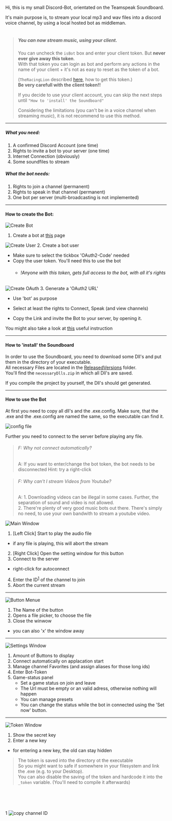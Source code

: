 Hi, 
this is my small Discord-Bot, orientated on the Teamspeak Soundboard. <br>

It's main purpose is, to stream your local mp3 and wav files into a discord voice channel, by using a local hosted bot as middleman. <br>
<br>
> ##### You can now stream music, using your client. <br>
> You can uncheck the ```isBot``` box and enter your client token.
> But <b>never ever give away this token</b>.</br>
> With that token you can login as bot and perform any actions in the name of your client + it's not as easy to reset as the token of a bot.
>
> (```TheRacingLion``` described [here](https://github.com/TheRacingLion/Discord-SelfBot/wiki/Discord-Token-Tutorial), how to get this token.) </br>
> <b>Be very carefull with the client token!!</b>
>
> If you decide to use your client account, you can skip the next steps until ```"How to 'install' the Soundboard"```
>
>Considering the limitations (you can't be in a voice channel when streaming music), it is not recommend to use this method.



---

##### What you need:


1. A confirmed Discord Account (one time)
2. Rights to invite a bot to your server (one time)
3. Internet Connection (obviously)
4. Some soundfiles to stream

##### What the bot needs:
1. Rights to join a channel (permanent)
2. Rights to speak in that channel (permanent)
3. One bot per server (multi-broadcasting is not implemented)

---

#### How to create the Bot:

![Create Bot](DiscordBot/doc/createBot.png "Create Bot") 
1. Create a bot at [this](https://discordapp.com/login?redirect_to=%2Fdevelopers%2Fapplications%2Fme) page

![Create User](DiscordBot/doc/createUser.png "Create User") 
2. Create a bot user
  * Make sure to select the tickbox 'OAuth2-Code' needed
  * Copy the user token. You'll need this to use the bot
    * ###### !Anyone with this token, gets full access to the bot, with all it's rights

![Create OAuth](DiscordBot/doc/createOAuth.png "Create OAuth") 
3. Generate a 'OAuth2 URL'
   * Use 'bot' as purpose
   * Select at least the rights to Connect, Speak (and view channels)
     
* Copy the Link and invite the Bot to your server, by opening it.

You might also take a look at [this](https://github.com/reactiflux/discord-irc/wiki/Creating-a-discord-bot-&-getting-a-token) useful instruction

---

#### How to 'install' the Soundboard

In order to use the Soundboard, you need to download some Dll's and put them in the directory of your executable. <br>
All necessary Files are located in the [ReleasedVersions](ReleasedVersions) folder. <br>
You'll find the ```necessaryDlls.zip``` in which all Dll's are saved.

If you compile the project by yourself, the Dll's should get generated.

---

#### How to use the Bot

At first you need to copy all dll's and the .exe.config.
Make sure, that the .exe and the .exe.config are named the same, so the executable can find it. <br>

![config file](DiscordBot/doc/settingsFile.png "config file") 


Further you need to connect to the server before playing any file. <br>
> ###### F: Why not connect automatically? <br>
> A: If you want to enter/change the bot token, the bot needs to be disconnected
> Hint: try a right-click
    
> ###### F: Why can't I stream Videos from Youtube? <br>
> A: 1. Downloading videos can be illegal in some cases. Further, the separation of sound and video is not allowed. <br>
>    2. There're plenty of very good music bots out there. There's simply no need, to use your own bandwith to stream a youtube video.

![Main Window](DiscordBot/doc/MainWin.png "Main Window") 

1. [Left Click] Start to play the audio file
  * if any file is playing, this will abort the stream
2. [Right Click] Open the setting window for this button
3. Connect to the server
  * right-click for autoconnect
4. Enter the ID<sup>[1](#channelFootnote)</sup> of the channel to join 
5. Abort the current stream

---

![Button Menue](DiscordBot/doc/SettingsWin.png "Button Menue")

1. The Name of the button
2. Opens a file picker, to choose the file
3. Close the winwow
  * you can also 'x' the window away

---

![Settings Window](DiscordBot/doc/SettingsWindow.png "Settings Window")

1. Amount of Buttons to display
2. Connect automatically on applacation start
3. Manage channel Favorites (and assign aliases for those long ids)
4. Enter Bot-Token
5. Game-status panel
   * Set a game status on join and leave
   * The Url must be empty or an valid adress, otherwise nothing will happen
   * You can manage presets
   * You can change the status while the bot in connected using the 'Set now' button.



---

![Token  Window](DiscordBot/doc/TokenWin.png "Token Window")

1. Show the secret key
2. Enter a new key
  * for entering a new key, the old can stay hidden

> The token is saved into the directory ot the executable <br>
> So you might want to safe if somewhere in your filesystem and link the .exe (e.g. to your Desktop). <br>
> You can also disable the saving of the token and hardcode it into the ```_token``` variable. (You'll need to compile it afterwards)


<br><br><br>

<a name="channelFootnote">1</a>
![copy channel ID](DiscordBot/doc/channelID.png "Copy channlt-Id")








